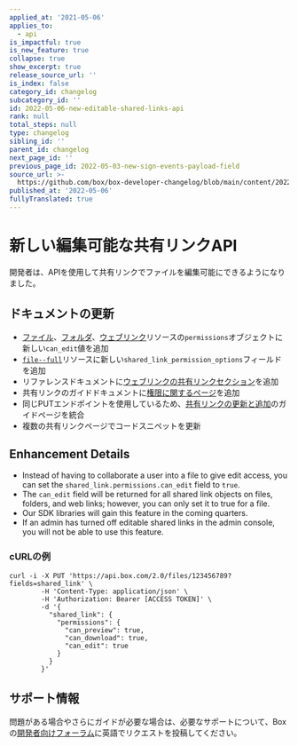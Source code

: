 ```yaml
---
applied_at: '2021-05-06'
applies_to:
  - api
is_impactful: true
is_new_feature: true
collapse: true
show_excerpt: true
release_source_url: ''
is_index: false
category_id: changelog
subcategory_id: ''
id: 2022-05-06-new-editable-shared-links-api
rank: null
total_steps: null
type: changelog
sibling_id: ''
parent_id: changelog
next_page_id: ''
previous_page_id: 2022-05-03-new-sign-events-payload-field
source_url: >-
  https://github.com/box/box-developer-changelog/blob/main/content/2022/05-06-new-editable-shared-links-api.md
published_at: '2022-05-06'
fullyTranslated: true
---
```

# 新しい編集可能な共有リンクAPI

開発者は、APIを使用して共有リンクでファイルを編集可能にできるようになりました。

<!-- more -->

## ドキュメントの更新

* [ファイル][3]、[フォルダ][2]、[ウェブリンク][5]リソースの`permissions`オブジェクトに新しい`can_edit`値を追加
* [`file--full`][4]リソースに新しい`shared_link_permission_options`フィールドを追加
* リファレンスドキュメントに[ウェブリンクの共有リンクセクション][6]を追加
* 共有リンクのガイドドキュメントに[権限に関するページ][7]を追加
* 同じPUTエンドポイントを使用しているため、[共有リンクの更新と追加][8]のガイドページを統合
* 複数の共有リンクページでコードスニペットを更新

## Enhancement Details

* Instead of having to collaborate a user into a file to give edit access, you can set the `shared_link.permissions.can_edit` field to `true`.
* The `can_edit` field will be returned for all shared link objects on files, folders, and web links; however, you can only set it to true for a file.
* Our SDK libraries will gain this feature in the coming quarters.
* If an admin has turned off editable shared links in the admin console, you will not be able to use this feature.

### cURLの例

```curl
curl -i -X PUT 'https://api.box.com/2.0/files/123456789?fields=shared_link' \
        -H 'Content-Type: application/json' \
        -H 'Authorization: Bearer [ACCESS TOKEN]' \
        -d '{
          "shared_link": {
            "permissions": {
              "can_preview": true,
              "can_download": true,
              "can_edit": true
            }
          }
        }'
```

## サポート情報

問題がある場合やさらにガイドが必要な場合は、必要なサポートについて、Boxの[開発者向けフォーラム][1]に英語でリクエストを投稿してください。

[1]: https://support.box.com/hc/en-us/community/topics/360001932973-Platform-and-Developer-Forum

[2]: r://folder--full#param-shared_link-permissions

[3]: r://file--full#param-shared_link-permissions

[4]: r://file--full/#param-shared_link_permission_options

[5]: r://web-link/#param-shared_link-permissions

[6]: e://get-shared-items--web-links

[7]: g://shared-links/permissions

[8]: g://shared-links/create-or-update
